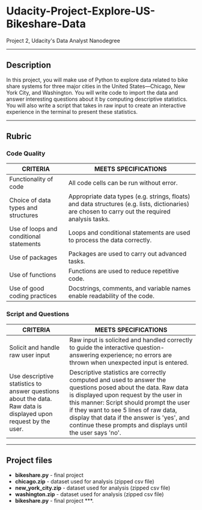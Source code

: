 # Udacity-Project-Explore-US-Bikeshare-Data
Project 2, Udacity's Data Analyst Nanodegree

***

## Description
In this project, you will make use of Python to explore data related to bike share systems for three major cities in the United States—Chicago, New York City, and Washington. You will write code to import the data and answer interesting questions about it by computing descriptive statistics. You will also write a script that takes in raw input to create an interactive experience in the terminal to present these statistics.

***

## Rubric

### Code Quality
| CRITERIA                       | MEETS SPECIFICATIONS                                                       |
| ------------------------------ |----------------------------------------------------------------------------|
|  Functionality of code|  All code cells can be run without error.  |
|  Choice of data types and structures|  Appropriate data types (e.g. strings, floats) and data structures (e.g. lists, dictionaries) are chosen to carry out the required analysis tasks.  |
|  Use of loops and conditional statements|  Loops and conditional statements are used to process the data correctly.  |
|  Use of packages|  Packages are used to carry out advanced tasks.  |
|  Use of functions|  Functions are used to reduce repetitive code.  |
|  Use of good coding practices|  Docstrings, comments, and variable names enable readability of the code.  |

### Script and Questions
| CRITERIA                       | MEETS SPECIFICATIONS                                                       |
| ------------------------------ |----------------------------------------------------------------------------|
|  Solicit and handle raw user input  |  Raw input is solicited and handled correctly to guide the interactive question-answering experience; no errors are thrown when unexpected input is entered. |
|  Use descriptive statistics to answer questions about the data. Raw data is displayed upon request by the user.  |  Descriptive statistics are correctly computed and used to answer the questions posed about the data. Raw data is displayed upon request by the user in this manner: Script should prompt the user if they want to see 5 lines of raw data, display that data if the answer is 'yes', and continue these prompts and displays until the user says 'no'.  |

***

## Project files
- **bikeshare.py** - final project
- **chicago.zip** - dataset used for analysis (zipped csv file)
- **new_york_city.zip** - dataset used for analysis (zipped csv file)
- **washington.zip** - dataset used for analysis (zipped csv file)
- **bikeshare.py** - final project
***.

